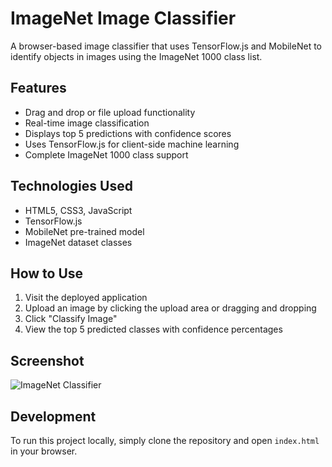 # ImageNet Image Classifier

A browser-based image classifier that uses TensorFlow.js and MobileNet to identify objects in images using the ImageNet 1000 class list.

## Features

- Drag and drop or file upload functionality
- Real-time image classification
- Displays top 5 predictions with confidence scores
- Uses TensorFlow.js for client-side machine learning
- Complete ImageNet 1000 class support

## Technologies Used

- HTML5, CSS3, JavaScript
- TensorFlow.js
- MobileNet pre-trained model
- ImageNet dataset classes

## How to Use

1. Visit the deployed application
2. Upload an image by clicking the upload area or dragging and dropping
3. Click "Classify Image"
4. View the top 5 predicted classes with confidence percentages

## Screenshot
![ImageNet Classifier](https://i.imgur.com/TLLJuEn.png)


## Development

To run this project locally, simply clone the repository and open `index.html` in your browser.